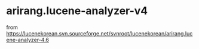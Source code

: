 # arirang.lucene-analyzer-v4

from https://lucenekorean.svn.sourceforge.net/svnroot/lucenekorean/arirang.lucene-analyzer-4.6
